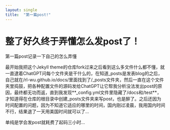 ```yaml
---
layout: single
title:  "第一篇post!"
---
```


# 整了好久终于弄懂怎么发post了！

第一篇post记录一下自己的怎么弄懂

最开始我把这个Jekyll theme的仓库fork过来之后看到这么多文件什么都不懂，就一直逮着ChatGPT问每个文件夹是干什么的，在知道_posts是发表blog的之后，自己就在/rl-wu.github.io/docs/里面找到了/_posts文件夹，然后一直在这个文件夹里捣鼓，把各种配置文件的源码发给ChatGPT让它帮我分析没法发出post的原因，最终都无功而返，直到我发现**_config.yml文件里隐藏了/docs和/test**，才知道得在仓库的根目录中创建_posts文件夹来写post，也是醉了。之后还因为时间配置的问题，因为不知道它适应的哪里的时间，国内刚过凌晨，我用国内时间不行，结果退了一天用美国时间就可以了...

单纯是学会发post就耗费了起码三小时...
